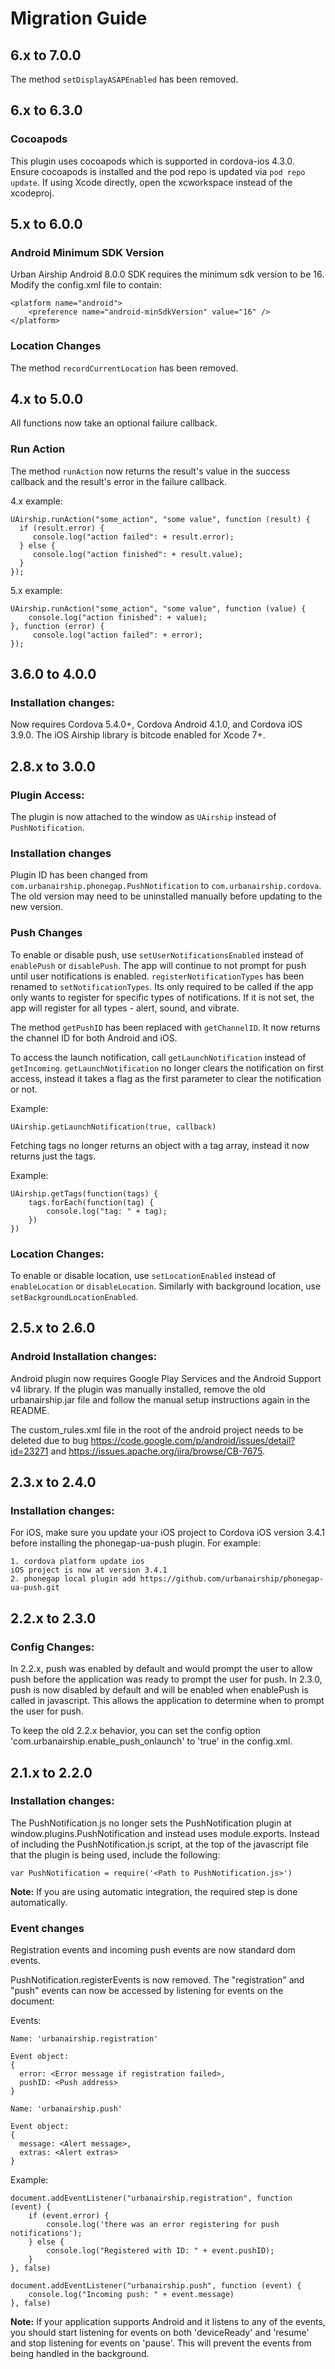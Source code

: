 # Migration Guide

## 6.x to 7.0.0

The method `setDisplayASAPEnabled` has been removed.

## 6.x to 6.3.0

### Cocoapods

This plugin uses cocoapods which is supported in cordova-ios 4.3.0. Ensure
cocoapods is installed and the pod repo is updated via `pod repo update`. If
using Xcode directly, open the xcworkspace instead of the xcodeproj.

## 5.x to 6.0.0

### Android Minimum SDK Version

Urban Airship Android 8.0.0 SDK requires the minimum sdk version to be 16.
Modify the config.xml file to contain:

    <platform name="android">
        <preference name="android-minSdkVersion" value="16" />
    </platform>

### Location Changes

The method `recordCurrentLocation` has been removed.

## 4.x to 5.0.0


All functions now take an optional failure callback.


### Run Action

The method ``runAction`` now returns the result's value in the success callback
and the result's error in the failure callback.

4.x example:

    UAirship.runAction("some_action", "some value", function (result) {
      if (result.error) {
         console.log("action failed": + result.error);
      } else {
         console.log("action finished": + result.value);
      }
    });

5.x example:

    UAirship.runAction("some_action", "some value", function (value) {
        console.log("action finished": + value);
    }, function (error) {
         console.log("action failed": + error);
    });


## 3.6.0 to 4.0.0

### Installation changes:

Now requires Cordova 5.4.0+, Cordova Android 4.1.0, and Cordova iOS 3.9.0.
The iOS Airship library is bitcode enabled for Xcode 7+.

## 2.8.x to 3.0.0

### Plugin Access:

The plugin is now attached to the window as `UAirship` instead of `PushNotification`.

### Installation changes

Plugin ID has been changed from `com.urbanairship.phonegap.PushNotification` to `com.urbanairship.cordova`. The old version
may need to be uninstalled manually before updating to the new version.

### Push Changes

To enable or disable push, use `setUserNotificationsEnabled` instead of `enablePush` or `disablePush`. The app will
continue to not prompt for push until user notifications is enabled. `registerNotificationTypes` has been renamed to
`setNotificationTypes`. Its only required to be called if the app only wants to register for specific types of notifications.
If it is not set, the app will register for all types - alert, sound, and vibrate.

The method `getPushID` has been replaced with `getChannelID`. It now returns the channel ID for both Android and iOS.

To access the launch notification, call `getLaunchNotification` instead of `getIncoming`. `getLaunchNotification` no longer
clears the notification on first access, instead it takes a flag as the first parameter to clear the notification or not.

Example:

	UAirship.getLaunchNotification(true, callback)


Fetching tags no longer returns an object with a tag array, instead it now returns just the tags.

Example:

	UAirship.getTags(function(tags) {
		tags.forEach(function(tag) {
			console.log("tag: " + tag);
		})
	})


### Location Changes:

To enable or disable location, use `setLocationEnabled` instead of `enableLocation` or `disableLocation`. Similarly with
background location, use `setBackgroundLocationEnabled`.


## 2.5.x to 2.6.0

### Android Installation changes:

Android plugin now requires Google Play Services and the Android Support v4 library. If the plugin was manually installed,
remove the old urbanairship.jar file and follow the manual setup instructions again in the README.

The custom_rules.xml file in the root of the android project needs to be deleted due to bug https://code.google.com/p/android/issues/detail?id=23271 and https://issues.apache.org/jira/browse/CB-7675.

## 2.3.x to 2.4.0

### Installation changes:

For iOS, make sure you update your iOS project to Cordova iOS version 3.4.1 before installing the phonegap-ua-push plugin.
For example:
```
1. cordova platform update ios
iOS project is now at version 3.4.1
2. phonegap local plugin add https://github.com/urbanairship/phonegap-ua-push.git
```

## 2.2.x to 2.3.0

### Config Changes:

In 2.2.x, push was enabled by default and would prompt the user to allow push before the application
was ready to prompt the user for push.  In 2.3.0, push is now disabled by default and will be enabled
when enablePush is called in javascript.  This allows the application to determine when to
prompt the user for push.

To keep the old 2.2.x behavior, you can set the config option 'com.urbanairship.enable_push_onlaunch'
to 'true' in the config.xml.


## 2.1.x to 2.2.0

### Installation changes:

The PushNotification.js no longer sets the PushNotification plugin at window.plugins.PushNotification 
and instead uses module.exports.  Instead of including the PushNotification.js script, at the top of the 
javascript file that the plugin is being used, include the following:

	var PushNotification = require('<Path to PushNotification.js>')

**Note:** If you are using automatic integration, the required step is done automatically.


### Event changes

Registration events and incoming push events are now standard dom events.

PushNotification.registerEvents is now removed.  The "registration" and "push" events
can now be accessed by listening for events on the document:

Events:

  	Name: 'urbanairship.registration'

	Event object: 
	{
	  error: <Error message if registration failed>,
	  pushID: <Push address>
	}
	
	Name: 'urbanairship.push'
	
	Event object: 
	{
	  message: <Alert message>,
	  extras: <Alert extras>
	}

Example:

	document.addEventListener("urbanairship.registration", function (event) {
		if (event.error) {
			console.log('there was an error registering for push notifications');
		} else {
			console.log("Registered with ID: " + event.pushID);
		} 
	}, false)
	
	document.addEventListener("urbanairship.push", function (event) {
		console.log("Incoming push: " + event.message)
	}, false)


**Note:** If your application supports Android and it listens to any of the events, you should start 
listening for events on both 'deviceReady' and 'resume' and stop listening for events on 'pause'. 
This will prevent the events from being handled in the background.
